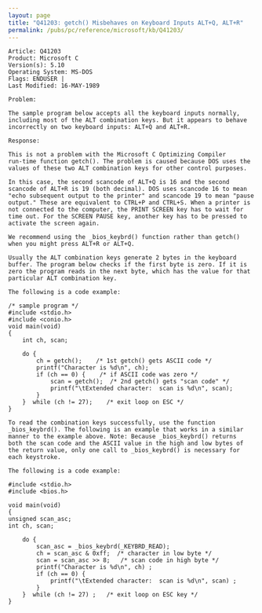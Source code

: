 ```yaml
---
layout: page
title: "Q41203: getch() Misbehaves on Keyboard Inputs ALT+Q, ALT+R"
permalink: /pubs/pc/reference/microsoft/kb/Q41203/
---
```


	Article: Q41203
	Product: Microsoft C
	Version(s): 5.10
	Operating System: MS-DOS
	Flags: ENDUSER |
	Last Modified: 16-MAY-1989
	
	Problem:
	
	The sample program below accepts all the keyboard inputs normally,
	including most of the ALT combination keys. But it appears to behave
	incorrectly on two keyboard inputs: ALT+Q and ALT+R.
	
	Response:
	
	This is not a problem with the Microsoft C Optimizing Compiler
	run-time function getch(). The problem is caused because DOS uses the
	values of these two ALT combination keys for other control purposes.
	
	In this case, the second scancode of ALT+Q is 16 and the second
	scancode of ALT+R is 19 (both decimal). DOS uses scancode 16 to mean
	"echo subsequent output to the printer" and scancode 19 to mean "pause
	output." These are equivalent to CTRL+P and CTRL+S. When a printer is
	not connected to the computer, the PRINT SCREEN key has to wait for
	time out. For the SCREEN PAUSE key, another key has to be pressed to
	activate the screen again.
	
	We recommend using the _bios_keybrd() function rather than getch()
	when you might press ALT+R or ALT+Q.
	
	Usually the ALT combination keys generate 2 bytes in the keyboard
	buffer. The program below checks if the first byte is zero. If it is
	zero the program reads in the next byte, which has the value for that
	particular ALT combination key.
	
	The following is a code example:
	
	/* sample program */
	#include <stdio.h>
	#include <conio.h>
	void main(void)
	{
	    int ch, scan;
	
	    do {
	        ch = getch();    /* 1st getch() gets ASCII code */
	        printf("Character is %d\n", ch);
	        if (ch == 0) {    /* if ASCII code was zero */
	            scan = getch();  /* 2nd getch() gets "scan code" */
	            printf("\tExtended character:  scan is %d\n", scan);
	        }
	    }  while (ch != 27);    /* exit loop on ESC */
	}
	
	To read the combination keys successfully, use the function
	_bios_keybrd(). The following is an example that works in a similar
	manner to the example above. Note: Because _bios_keybrd() returns
	both the scan code and the ASCII value in the high and low bytes of
	the return value, only one call to _bios_keybrd() is necessary for
	each keystroke.
	
	The following is a code example:
	
	#include <stdio.h>
	#include <bios.h>
	
	void main(void)
	{
	unsigned scan_asc;
	int ch, scan;
	
	    do {
	        scan_asc = _bios_keybrd(_KEYBRD_READ);
	        ch = scan_asc & 0xff;  /* character in low byte */
	        scan = scan_asc >> 8;   /* scan code in high byte */
	        printf("Character is %d\n", ch) ;
	        if (ch == 0) {
	            printf("\tExtended character:  scan is %d\n", scan) ;
	        }
	    }  while (ch != 27) ;   /* exit loop on ESC key */
	}
